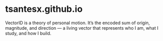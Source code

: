# tsantesx.github.io
VectorID is a theory of personal motion. It’s the encoded sum of origin, magnitude, and direction — a living vector that represents who I am, what I study, and how I build.
